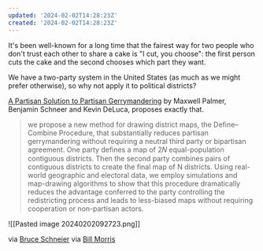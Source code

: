 ```yaml
---
updated: '2024-02-02T14:28:23Z'
created: '2024-02-02T14:28:23Z'
---
```

It's been well-known for a long time that the fairest way for two people who don't trust each other to share a cake is "I cut, you choose": the first person cuts the cake and the second chooses which part they want.

We have a two-party system in the United States (as much as we might prefer otherwise), so why not apply it to political districts?

[A Partisan Solution to Partisan Gerrymandering](https://www.cambridge.org/core/journals/political-analysis/article/partisan-solution-to-partisan-gerrymandering-the-definecombine-procedure/B0792DD0A49332944F2AF5FF6828E275) by Maxwell Palmer, Benjamin Schneer and Kevin DeLuca, proposes exactly that.

> we propose a new method for drawing district maps, the Define–Combine Procedure, that substantially reduces partisan gerrymandering without requiring a neutral third party or bipartisan agreement. One party defines a map of 2𝑁 equal-population contiguous districts. Then the second party combines pairs of contiguous districts to create the final map of N districts. Using real-world geographic and electoral data, we employ simulations and map-drawing algorithms to show that this procedure dramatically reduces the advantage conferred to the party controlling the redistricting process and leads to less-biased maps without requiring cooperation or non-partisan actors.

![[Pasted image 20240202092723.png]]

via [Bruce Schneier](https://www.schneier.com/blog/archives/2024/02/a-self-enforcing-protocol-to-solve-gerrymandering.html) via [Bill Morris](https://mastodon.social/@bil/111862272607037981)